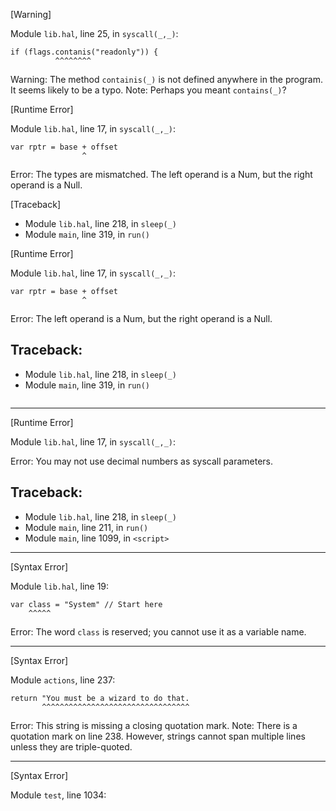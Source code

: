 [Warning]

Module `lib.hal`, line 25, in `syscall(_,_)`:

    if (flags.contanis("readonly")) {
              ^^^^^^^^

Warning: The method `containis(_)` is not defined anywhere in the program. It
         seems likely to be a typo.
Note:    Perhaps you meant `contains(_)`?

[Runtime Error]

Module `lib.hal`, line 17, in `syscall(_,_)`:
    
    var rptr = base + offset
                    ^
Error:   The types are mismatched. The left operand is a Num, but the right
         operand is a Null.

[Traceback]

 - Module `lib.hal`, line 218, in `sleep(_)`
 - Module `main`, line 319, in `run()`


[Runtime Error]

Module `lib.hal`, line 17, in `syscall(_,_)`:
    
    var rptr = base + offset
	                ^
Error: The left operand is a Num, but the right operand is a Null.
	
## Traceback:

 - Module `lib.hal`, line 218, in `sleep(_)`
 - Module `main`, line 319, in `run()`

```c
```


-----------

[Runtime Error]

Module `lib.hal`, line 17, in `syscall(_,_)`:

Error: You may not use decimal numbers as syscall parameters.

## Traceback:

 - Module `lib.hal`, line 218, in `sleep(_)`
 - Module `main`, line 211, in `run()`
 - Module `main`, line 1099, in `<script>`

-----------

[Syntax Error]

Module `lib.hal`, line 19:

	var class = "System" // Start here
	    ^^^^^

Error: The word `class` is reserved; you cannot use it as a variable 
	   name.

-----------

[Syntax Error]

Module `actions`, line 237:

	return "You must be a wizard to do that.
           ^^^^^^^^^^^^^^^^^^^^^^^^^^^^^^^^^

Error: This string is missing a closing quotation mark.
Note:  There is a quotation mark on line 238. However, strings cannot span
       multiple lines unless they are triple-quoted.

------------

[Syntax Error]

Module `test`, line 1034:

    
